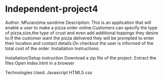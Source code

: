 # Independent-project4
Author:
Mfuranzima sandrine
Description:
This is an application that will enable a user to make a pizza order online.Customers can specify the type of pizza,size,the type of crust and even add additional toppings they desire to.If the customer want the pizza delivered they will be prompted to enter their location and contact details.On checkout the user is informed of the total cost of the order.
Installation Instructions:

Installation/Setup instruction
Download a zip file of the project.
Extract the files
Open index.html in a browser

Technologies Used:
Javascript
HTML5
css
